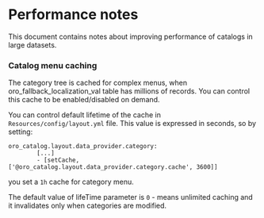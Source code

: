 Performance notes
=================
This document contains notes about improving performance of catalogs
in large datasets.

### Catalog menu caching

The category tree is cached for complex menus, when oro_fallback_localization_val table has millions of records. You can control this cache to be enabled/disabled on demand.

You can control default lifetime of the cache in `Resources/config/layout.yml` file. This value is expressed in seconds, so by setting:

    oro_catalog.layout.data_provider.category:
            [...]
            - [setCache, ['@oro_catalog.layout.data_provider.category.cache', 3600]]

you set a `1h` cache for category menu. 

The default value of lifeTime parameter is `0` - means unlimited caching and it invalidates only when categories are modified.
